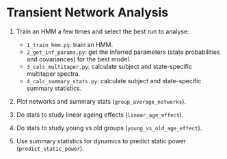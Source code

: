 # Transient Network Analysis

1. Train an HMM a few times and select the best run to analyse:

    - `1_train_hmm.py`: train an HMM.
    - `2_get_inf_params.py`: get the inferred parameters (state probabilities and covariances) for the best model.
    - `3_calc_multitaper.py`: calculate subject and state-specific multitaper spectra.
    - `4_calc_summary_stats.py`: calculate subject and state-specific summary statistics.

2. Plot networks and summary stats (`group_average_networks`).

3. Do stats to study linear ageing effects (`linear_age_effect`).

4. Do stats to study young vs old groups (`young_vs_old_age_effect`).

5. Use summary statistics for dynamics to predict static power (`predict_static_power`).
